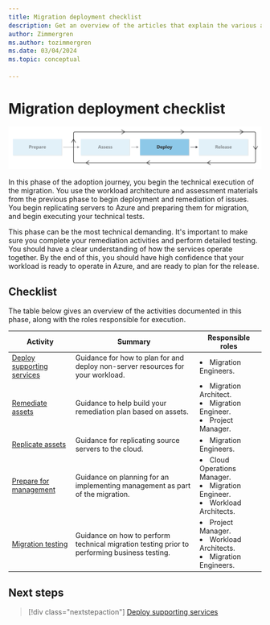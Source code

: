 ```yaml
---
title: Migration deployment checklist
description: Get an overview of the articles that explain the various activities that may be involved in migrating a workload in Azure.
author: Zimmergren
ms.author: tozimmergren
ms.date: 03/04/2024
ms.topic: conceptual

---
```


# Migration deployment checklist

![Diagram that shows the deploy-phase of the migration guidance in the Cloud Adoption Framework](../media/migrate-deploy.svg)

In this phase of the adoption journey, you begin the technical execution of the migration. You use the workload architecture and assessment materials from the previous phase to begin deployment and remediation of issues. You begin replicating servers to Azure and preparing them for migration, and begin executing your technical tests.

This phase can be the most technical demanding. It's important to make sure you complete your remediation activities and perform detailed testing. You should have a clear understanding of how the services operate together. By the end of this, you should have high confidence that your workload is ready to operate in Azure, and are ready to plan for the release.

## Checklist

The table below gives an overview of the activities documented in this phase, along with the roles responsible for execution.

|Activity|Summary|Responsible roles|
|---|---|---|
|[Deploy supporting services](./deploy-supporting-services.md)|Guidance for how to plan for and deploy non-server resources for your workload.|<li>Migration Engineers.|
|[Remediate assets](./remediate.md)|Guidance to help build your remediation plan based on assets.|<li>Migration Architect.<br><li>Migration Engineer.<br><li>Project Manager.|
|[Replicate assets](./replicate.md)|Guidance for replicating source servers to the cloud.|<li>Migration Engineers.|
|[Prepare for management](./prepare-for-management.md)|Guidance on planning for an implementing management as part of the migration.|<li>Cloud Operations Manager.<br><li>Migration Engineer.<br><li>Workload Architects.|
|[Migration testing](./migration-testing.md)|Guidance on how to perform technical migration testing prior to performing business testing.|<li>Project Manager.<br><li>Workload Architects.<br><li>Migration Engineers.|

## Next steps

> [!div class="nextstepaction"]
> [Deploy supporting services](./deploy-supporting-services.md)
